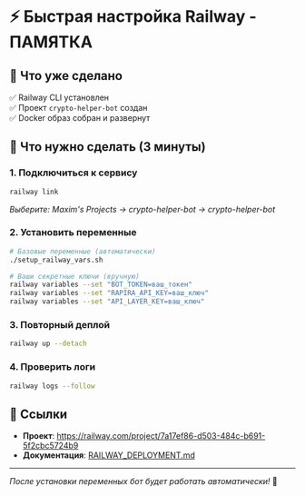 # ⚡ Быстрая настройка Railway - ПАМЯТКА

## 🎯 Что уже сделано
✅ Railway CLI установлен  
✅ Проект `crypto-helper-bot` создан  
✅ Docker образ собран и развернут  

## 🚀 Что нужно сделать (3 минуты)

### 1. Подключиться к сервису
```bash
railway link
```
*Выберите: Maxim's Projects → crypto-helper-bot → crypto-helper-bot*

### 2. Установить переменные
```bash
# Базовые переменные (автоматически)
./setup_railway_vars.sh

# Ваши секретные ключи (вручную)
railway variables --set "BOT_TOKEN=ваш_токен"
railway variables --set "RAPIRA_API_KEY=ваш_ключ"
railway variables --set "API_LAYER_KEY=ваш_ключ"
```

### 3. Повторный деплой
```bash
railway up --detach
```

### 4. Проверить логи
```bash
railway logs --follow
```

## 🔗 Ссылки
- **Проект**: https://railway.com/project/7a17ef86-d503-484c-b691-5f2cbc5724b9
- **Документация**: [RAILWAY_DEPLOYMENT.md](./RAILWAY_DEPLOYMENT.md)

---
*После установки переменных бот будет работать автоматически!* 🤖 